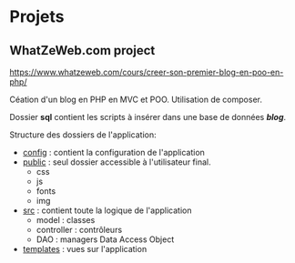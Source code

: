 # Projets

## WhatZeWeb.com project
https://www.whatzeweb.com/cours/creer-son-premier-blog-en-poo-en-php/

Céation d'un blog en PHP en MVC et POO.
Utilisation de composer.

Dossier **sql** contient les scripts à insérer dans une base de données ***blog***.

Structure des dossiers de l'application:

* <u>config</u> : contient la configuration de l'application
* <u>public</u> : seul dossier accessible à l'utilisateur final.
    - css
    - js
    - fonts
    - img
* <u>src</u> : contient toute la logique de l'application
    - model : classes
    - controller : contrôleurs
    - DAO : managers Data Access Object
* <u>templates</u> : vues sur l'application